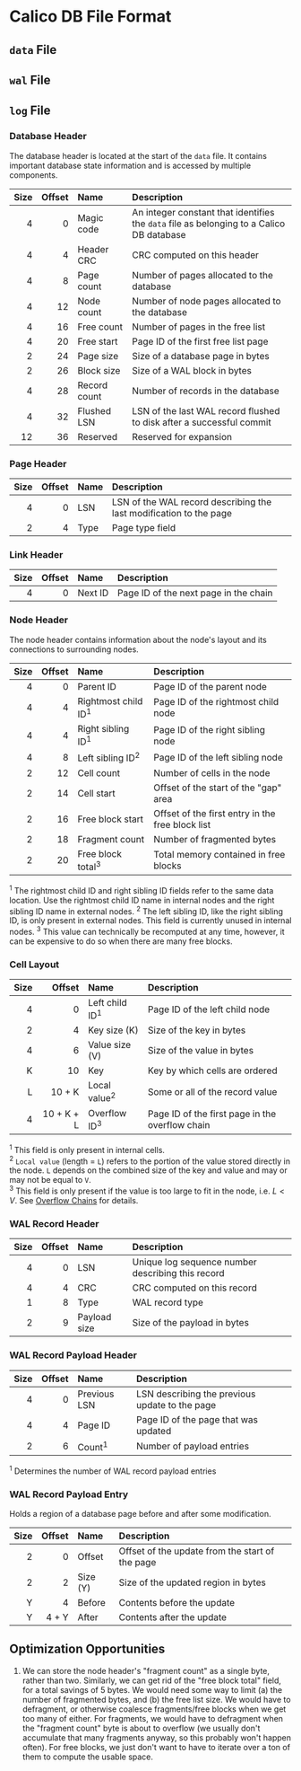 # Calico DB File Format

## `data` File
## `wal` File
## `log` File

### Database Header
The database header is located at the start of the `data` file.
It contains important database state information and is accessed by multiple components.

| Size | Offset | Name         | Description                                                                              |
|-----:|-------:|:-------------|:-----------------------------------------------------------------------------------------|
|    4 |      0 | Magic code   | An integer constant that identifies the `data` file as belonging to a Calico DB database |
|    4 |      4 | Header CRC   | CRC computed on this header                                                              |
|    4 |      8 | Page count   | Number of pages allocated to the database                                                |
|    4 |     12 | Node count   | Number of node pages allocated to the database                                           |
|    4 |     16 | Free count   | Number of pages in the free list                                                         |                                           
|    4 |     20 | Free start   | Page ID of the first free list page                                                      |
|    2 |     24 | Page size    | Size of a database page in bytes                                                         |
|    2 |     26 | Block size   | Size of a WAL block in bytes                                                             |
|    4 |     28 | Record count | Number of records in the database                                                        |
|    4 |     32 | Flushed LSN  | LSN of the last WAL record flushed to disk after a successful commit                     |
|   12 |     36 | Reserved     | Reserved for expansion                                                                   |

### Page Header
|  Size | Offset | Name | Description                                                        |
|------:|-------:|:-----|:-------------------------------------------------------------------|
|     4 |      0 | LSN  | LSN of the WAL record describing the last modification to the page |
|     2 |      4 | Type | Page type field                                                    |

### Link Header
| Size | Offset | Name    | Description                           |
|-----:|-------:|:--------|:--------------------------------------|
|    4 |      0 | Next ID | Page ID of the next page in the chain |

### Node Header
The node header contains information about the node's layout and its connections to surrounding nodes.

| Size | Offset | Name                           | Description                                      |
|-----:|-------:|:-------------------------------|:-------------------------------------------------|
|    4 |      0 | Parent ID                      | Page ID of the parent node                       |
|    4 |      4 | Rightmost child ID<sup>1</sup> | Page ID of the rightmost child node              |
|    4 |      4 | Right sibling ID<sup>1</sup>   | Page ID of the right sibling node                |
|    4 |      8 | Left sibling ID<sup>2</sup>    | Page ID of the left sibling node                 |
|    2 |     12 | Cell count                     | Number of cells in the node                      |
|    2 |     14 | Cell start                     | Offset of the start of the "gap" area            |
|    2 |     16 | Free block start               | Offset of the first entry in the free block list |
|    2 |     18 | Fragment count                 | Number of fragmented bytes                       |
|    2 |     20 | Free block total<sup>3</sup>   | Total memory contained in free blocks            |

<sup>1</sup> The rightmost child ID and right sibling ID fields refer to the same data location.
Use the rightmost child ID name in internal nodes and the right sibling ID name in external nodes.
<sup>2</sup> The left sibling ID, like the right sibling ID, is only present in external nodes.
This field is currently unused in internal nodes.
<sup>3</sup> This value can technically be recomputed at any time, however, it can be expensive to do so when there are many free blocks.

### Cell Layout
| Size |     Offset | Name                      | Description                                     |
|-----:|-----------:|:--------------------------|:------------------------------------------------|
|    4 |          0 | Left child ID<sup>1</sup> | Page ID of the left child node                  |
|    2 |          4 | Key size (K)              | Size of the key in bytes                        |
|    4 |          6 | Value size (V)            | Size of the value in bytes                      |
|    K |         10 | Key                       | Key by which cells are ordered                  |
|    L |     10 + K | Local value<sup>2</sup>   | Some or all of the record value                 |
|    4 | 10 + K + L | Overflow ID<sup>3</sup>   | Page ID of the first page in the overflow chain |

<sup>1</sup> This field is only present in internal cells. <br>
<sup>2</sup> `Local value` (length = `L`) refers to the portion of the value stored directly in the node.
`L` depends on the combined size of the key and value and may or may not be equal to `V`. <br>
<sup>3</sup> This field is only present if the value is too large to fit in the node, i.e. $L < V$.
See [Overflow Chains](#overflow-chains) for details.

### WAL Record Header
| Size | Offset | Name         | Description                                       |
|-----:|-------:|:-------------|:--------------------------------------------------|
|    4 |      0 | LSN          | Unique log sequence number describing this record |
|    4 |      4 | CRC          | CRC computed on this record                       |
|    1 |      8 | Type         | WAL record type                                   |
|    2 |      9 | Payload size | Size of the payload in bytes                      |

### WAL Record Payload Header
| Size | Offset | Name              | Description                                    |
|-----:|-------:|:------------------|:-----------------------------------------------|
|    4 |      0 | Previous LSN      | LSN describing the previous update to the page |
|    4 |      4 | Page ID           | Page ID of the page that was updated           |
|    2 |      6 | Count<sup>1</sup> | Number of payload entries                      |

<sup>1</sup> Determines the number of WAL record payload entries

### WAL Record Payload Entry
Holds a region of a database page before and after some modification.

| Size | Offset | Name     | Description                                     |
|-----:|-------:|:---------|:------------------------------------------------|
|    2 |      0 | Offset   | Offset of the update from the start of the page |
|    2 |      2 | Size (Y) | Size of the updated region in bytes             |
|    Y |      4 | Before   | Contents before the update                      |
|    Y |  4 + Y | After    | Contents after the update                       |

## Optimization Opportunities
1. We can store the node header's "fragment count" as a single byte, rather than two.
Similarly, we can get rid of the "free block total" field, for a total savings of 5 bytes.
We would need some way to limit (a) the number of fragmented bytes, and (b) the free list size.
We would have to defragment, or otherwise coalesce fragments/free blocks when we get too many of either.
For fragments, we would have to defragment when the "fragment count" byte is about to overflow (we usually don't accumulate that many fragments anyway, so this probably won't happen often).
For free blocks, we just don't want to have to iterate over a ton of them to compute the usable space.

